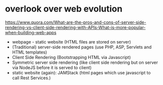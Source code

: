 # overlook over web evolution

https://www.quora.com/What-are-the-pros-and-cons-of-server-side-rendering-vs-client-side-rendering-with-APIs-What-is-more-popular-when-building-web-apps


- webpage - static website (HTML files are stored on server)
- (Traditional) server-side rendered pages (use PHP, ASP, Servlets and HTML templates)
- Client Side Rendering (Bootstrapping HTML via Javascript)
- Symmetric server side rendering (like client side rendering but on server via NodeJS before it is served to client)
- static website (again): JAMStack (html pages which use javascript to call Rest Services.)